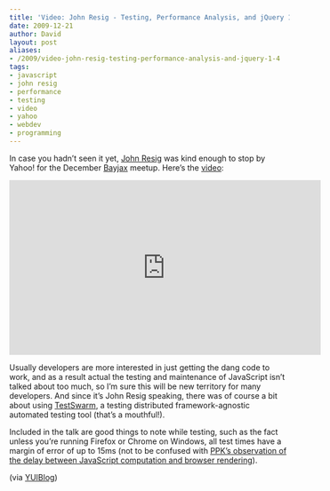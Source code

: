 ```yaml
---
title: 'Video: John Resig - Testing, Performance Analysis, and jQuery 1.4'
date: 2009-12-21
author: David
layout: post
aliases:
- /2009/video-john-resig-testing-performance-analysis-and-jquery-1-4
tags:
- javascript
- john resig
- performance
- testing
- video
- yahoo
- webdev
- programming
---
```

In case you hadn&#8217;t seen it yet, [John Resig][1] was kind enough to stop by Yahoo! for the December [Bayjax][2] meetup. Here&#8217;s the [video][3]:

<iframe width="560" height="315" src="https://www.youtube.com/embed/72wh5PnEf1k" frameborder="0" allow="autoplay; encrypted-media" allowfullscreen></iframe>

Usually developers are more interested in just getting the dang code to work, and as a result actual the testing and maintenance of JavaScript isn&#8217;t talked about too much, so I&#8217;m sure this will be new territory for many developers. And since it&#8217;s John Resig speaking, there was of course a bit about using [TestSwarm][4], a testing distributed framework-agnostic automated testing tool (that&#8217;s a mouthful!).

Included in the talk are good things to note while testing, such as the fact unless you&#8217;re running Firefox or Chrome on Windows, all test times have a margin of error of up to 15ms (not to be confused with [PPK&#8217;s observation of the delay between JavaScript computation and browser rendering][5]).

(via [YUIBlog][6])

 [1]: http://ejohn.org/
 [2]: http://www.meetup.com/BayJax/
 [3]: https://www.youtube.com/watch?v=72wh5PnEf1k
 [4]: http://testswarm.com/
 [5]: http://www.quirksmode.org/blog/archives/2009/08/when_to_read_ou.html
 [6]: http://www.yuiblog.com/blog/2009/12/16/video-resig-testing-and-jquery/